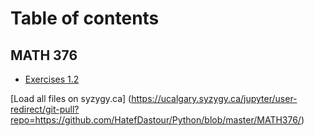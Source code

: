 # Table of contents

## MATH 376

* [Exercises 1.2 ](https://github.com/HatefDastour/Python/blob/master/MATH376/Exercises_1_2.ipynb)





[Load all files on syzygy.ca] (https://ucalgary.syzygy.ca/jupyter/user-redirect/git-pull?repo=https://github.com/HatefDastour/Python/blob/master/MATH376/)
